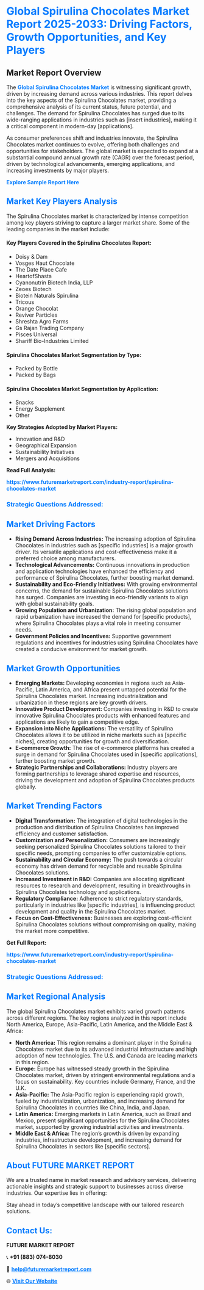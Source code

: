 <h1 style="color: #007BFF;">Global Spirulina Chocolates Market Report 2025-2033: Driving Factors, Growth Opportunities, and Key Players</h1>

<section id="overview">
<h2>Market Report Overview</h2>
<p>The <a href="https://www.futuremarketreport.com/industry-report/spirulina-chocolates-market" style="color: #007BFF; text-decoration: none;"><strong>Global Spirulina Chocolates Market</strong></a> is witnessing significant growth, driven by increasing demand across various industries. This report delves into the key aspects of the Spirulina Chocolates market, providing a comprehensive analysis of its current status, future potential, and challenges. The demand for Spirulina Chocolates has surged due to its wide-ranging applications in industries such as [insert industries], making it a critical component in modern-day [applications].</p>
<p>As consumer preferences shift and industries innovate, the Spirulina Chocolates market continues to evolve, offering both challenges and opportunities for stakeholders. The global market is expected to expand at a substantial compound annual growth rate (CAGR) over the forecast period, driven by technological advancements, emerging applications, and increasing investments by major players.</p>
</section>

<section id="overview">
<p><a href="https://www.futuremarketreport.com/request-sample/reportId=90644" style="color: #007BFF; text-decoration: none;"><strong>Explore Sample Report Here</strong></a></p>
</section>

<section id="key-players">
<h2 style="color: #007BFF;">Market Key Players Analysis</h2>
<p>The Spirulina Chocolates market is characterized by intense competition among key players striving to capture a larger market share. Some of the leading companies in the market include:</p>
<h4>Key Players Covered in the Spirulina Chocolates Report:</h4>
<ul><li>Doisy &amp; Dam</li><li>Vosges Haut Chocolate</li><li>The Date Place Cafe</li><li>HeartofShasta</li><li>Cyanonutrin Biotech India, LLP</li><li>Zeoes Biotech</li><li>Biotein Naturals Spirulina</li><li>Tricous</li><li>Orange Chocolat</li><li>Reviver Particles</li><li>Shreshta Agro Farms</li><li>Gs Rajan Trading Company</li><li>Pisces Universal</li><li>Shariff Bio-Industries Limited</li></ul>
<h4>Spirulina Chocolates Market Segmentation by Type:</h4>
<ul><li>Packed by Bottle</li><li>Packed by Bags</li></ul>

<h4>Spirulina Chocolates Market Segmentation by Application:</h4>
<ul><li>Snacks</li><li>Energy Supplement</li><li>Other</li></ul>
<p><strong>Key Strategies Adopted by Market Players:</strong></p>
<ul>
<li>Innovation and R&D</li>
<li>Geographical Expansion</li>
<li>Sustainability Initiatives</li>
<li>Mergers and Acquisitions</li>
</ul>
</section>

<section>
<p><strong>Read Full Analysis: </strong></p><a href="https://www.futuremarketreport.com/industry-report/spirulina-chocolates-market" style="color: #007BFF; text-decoration: none;"><strong>https://www.futuremarketreport.com/industry-report/spirulina-chocolates-market</strong></a>
<h3 style="color: #007BFF;">Strategic Questions Addressed:</h3>
</section>

<section id="driving-factors">
<h2 style="color: #007BFF;">Market Driving Factors</h2>
<ul>
<li><strong>Rising Demand Across Industries:</strong> The increasing adoption of Spirulina Chocolates in industries such as [specific industries] is a major growth driver. Its versatile applications and cost-effectiveness make it a preferred choice among manufacturers.</li>
<li><strong>Technological Advancements:</strong> Continuous innovations in production and application technologies have enhanced the efficiency and performance of Spirulina Chocolates, further boosting market demand.</li>
<li><strong>Sustainability and Eco-Friendly Initiatives:</strong> With growing environmental concerns, the demand for sustainable Spirulina Chocolates solutions has surged. Companies are investing in eco-friendly variants to align with global sustainability goals.</li>
<li><strong>Growing Population and Urbanization:</strong> The rising global population and rapid urbanization have increased the demand for [specific products], where Spirulina Chocolates plays a vital role in meeting consumer needs.</li>
<li><strong>Government Policies and Incentives:</strong> Supportive government regulations and incentives for industries using Spirulina Chocolates have created a conducive environment for market growth.</li>
</ul>
</section>

<section id="growth-opportunities">
<h2 style="color: #007BFF;">Market Growth Opportunities</h2>
<ul>
<li><strong>Emerging Markets:</strong> Developing economies in regions such as Asia-Pacific, Latin America, and Africa present untapped potential for the Spirulina Chocolates market. Increasing industrialization and urbanization in these regions are key growth drivers.</li>
<li><strong>Innovative Product Development:</strong> Companies investing in R&D to create innovative Spirulina Chocolates products with enhanced features and applications are likely to gain a competitive edge.</li>
<li><strong>Expansion into Niche Applications:</strong> The versatility of Spirulina Chocolates allows it to be utilized in niche markets such as [specific niches], creating opportunities for growth and diversification.</li>
<li><strong>E-commerce Growth:</strong> The rise of e-commerce platforms has created a surge in demand for Spirulina Chocolates used in [specific applications], further boosting market growth.</li>
<li><strong>Strategic Partnerships and Collaborations:</strong> Industry players are forming partnerships to leverage shared expertise and resources, driving the development and adoption of Spirulina Chocolates products globally.</li>
</ul>
</section>

<section id="trending-factors">
<h2 style="color: #007BFF;">Market Trending Factors</h2>
<ul>
<li><strong>Digital Transformation:</strong> The integration of digital technologies in the production and distribution of Spirulina Chocolates has improved efficiency and customer satisfaction.</li>
<li><strong>Customization and Personalization:</strong> Consumers are increasingly seeking personalized Spirulina Chocolates solutions tailored to their specific needs, prompting companies to offer customizable options.</li>
<li><strong>Sustainability and Circular Economy:</strong> The push towards a circular economy has driven demand for recyclable and reusable Spirulina Chocolates solutions.</li>
<li><strong>Increased Investment in R&D:</strong> Companies are allocating significant resources to research and development, resulting in breakthroughs in Spirulina Chocolates technology and applications.</li>
<li><strong>Regulatory Compliance:</strong> Adherence to strict regulatory standards, particularly in industries like [specific industries], is influencing product development and quality in the Spirulina Chocolates market.</li>
<li><strong>Focus on Cost-Effectiveness:</strong> Businesses are exploring cost-efficient Spirulina Chocolates solutions without compromising on quality, making the market more competitive.</li>
</ul>
</section>

<section>
<p><strong>Get Full Report: </strong></p><a href="https://www.futuremarketreport.com/industry-report/spirulina-chocolates-market" style="color: #007BFF; text-decoration: none;"><strong>https://www.futuremarketreport.com/industry-report/spirulina-chocolates-market</strong></a>
<h3 style="color: #007BFF;">Strategic Questions Addressed:</h3>
</section>


<section id="regional-analysis">
<h2 style="color: #007BFF;">Market Regional Analysis</h2>
<p>The global Spirulina Chocolates market exhibits varied growth patterns across different regions. The key regions analyzed in this report include North America, Europe, Asia-Pacific, Latin America, and the Middle East & Africa:</p>
<ul>
<li><strong>North America:</strong> This region remains a dominant player in the Spirulina Chocolates market due to its advanced industrial infrastructure and high adoption of new technologies. The U.S. and Canada are leading markets in this region.</li>
<li><strong>Europe:</strong> Europe has witnessed steady growth in the Spirulina Chocolates market, driven by stringent environmental regulations and a focus on sustainability. Key countries include Germany, France, and the U.K.</li>
<li><strong>Asia-Pacific:</strong> The Asia-Pacific region is experiencing rapid growth, fueled by industrialization, urbanization, and increasing demand for Spirulina Chocolates in countries like China, India, and Japan.</li>
<li><strong>Latin America:</strong> Emerging markets in Latin America, such as Brazil and Mexico, present significant opportunities for the Spirulina Chocolates market, supported by growing industrial activities and investments.</li>
<li><strong>Middle East & Africa:</strong> The region’s growth is driven by expanding industries, infrastructure development, and increasing demand for Spirulina Chocolates in sectors like [specific sectors].</li>
</ul>
</section>

<footer>
<h2 style="color: #007BFF;">About FUTURE MARKET REPORT</h2>
<p>We are a trusted name in market research and advisory services, delivering actionable insights and strategic support to businesses across diverse industries. Our expertise lies in offering:</p>

<p>Stay ahead in today’s competitive landscape with our tailored research solutions.</p>

<h2 style="color: #007BFF;">Contact Us:</h2>
<p><strong>FUTURE MARKET REPORT</strong></p>
<p>📞 <strong>+91 (883) 074-8030</strong></p>
<p>📧 <strong><a href="mailto:help@futuremarketreport.com" style="color: #007BFF;">help@futuremarketreport.com</a></strong></p>
<p>🌐 <strong><a href="https://www.futuremarketreport.com/" style="color: #007BFF;">Visit Our Website</a></strong></p>
</footer>
